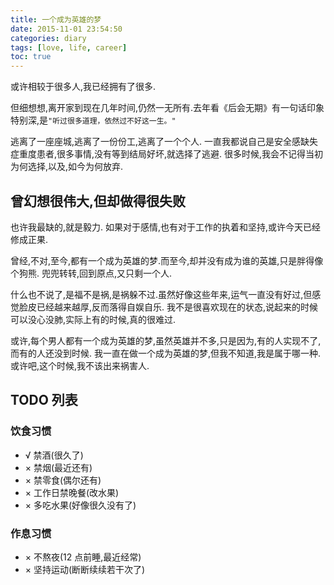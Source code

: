 ```yaml
---
title: 一个成为英雄的梦
date: 2015-11-01 23:54:50
categories: diary
tags: [love, life, career]
toc: true
---
```


或许相较于很多人,我已经拥有了很多.

但细想想,离开家到现在几年时间,仍然一无所有.去年看《后会无期》有一句话印象特别深,是`"听过很多道理，依然过不好这一生。"`

逃离了一座座城,逃离了一份份工,逃离了一个个人. 一直我都说自己是安全感缺失症重度患者,很多事情,没有等到结局好坏,就选择了逃避. 很多时候,我会不记得当初为何选择,以及,如今为何放弃.

<!-- more -->

## 曾幻想很伟大,但却做得很失败

也许我最缺的,就是毅力. 如果对于感情,也有对于工作的执着和坚持,或许今天已经修成正果.

曾经,不对,至今,都有一个成为英雄的梦.而至今,却并没有成为谁的英雄,只是胖得像个狗熊. 兜兜转转,回到原点,又只剩一个人.

什么也不说了,是福不是祸,是祸躲不过.虽然好像这些年来,运气一直没有好过,但感觉脸皮已经越来越厚,反而落得自娱自乐. 我不是很喜欢现在的状态,说起来的时候可以没心没肺,实际上有的时候,真的很难过.

或许,每个男人都有一个成为英雄的梦,虽然英雄并不多,只是因为,有的人实现不了,而有的人还没到时候. 我一直在做一个成为英雄的梦,但我不知道,我是属于哪一种. 或许吧,这个时候,我不该出来祸害人.

## TODO 列表

### 饮食习惯

- √ 禁酒(很久了)
- × 禁烟(最近还有)
- × 禁零食(偶尔还有)
- × 工作日禁晚餐(改水果)
- × 多吃水果(好像很久没有了)

### 作息习惯

- × 不熬夜(12 点前睡,最近经常)
- × 坚持运动(断断续续若干次了)
